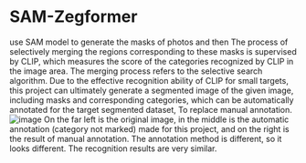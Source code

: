 # SAM-Zegformer
use SAM model to generate the masks of photos and then The process of selectively merging the regions corresponding to these masks is supervised by CLIP, which measures the score of the categories recognized by CLIP in the image area. The merging process refers to the selective search algorithm. Due to the effective recognition ability of CLIP for small targets, this project can ultimately generate a segmented image of the given image, including masks and corresponding categories, which can be automatically annotated for the target segmented dataset, To replace manual annotation.
![image](https://github.com/cjf-repo/SAM-Zegformer-/assets/73433395/4454d37e-141f-4cff-809f-7ab33514904a)
On the far left is the original image, in the middle is the automatic annotation (category not marked) made for this project, and on the right is the result of manual annotation. The annotation method is different, so it looks different. The recognition results are very similar.

